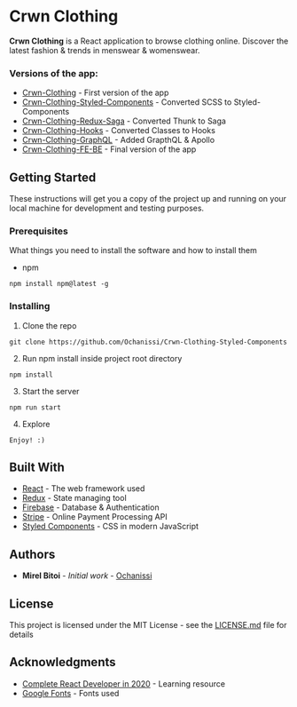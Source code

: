 # Crwn Clothing

**Crwn Clothing** is a React application to browse clothing online. Discover the latest fashion & trends in menswear & womenswear.

### Versions of the app:

- [Crwn-Clothing](https://github.com/Ochanissi/Crwn-Clothing) - First version of the app
- [Crwn-Clothing-Styled-Components](https://github.com/Ochanissi/Crwn-Clothing-Styled-Components) - Converted SCSS to Styled-Components
- [Crwn-Clothing-Redux-Saga](https://github.com/Ochanissi/Crwn-Clothing-Redux-Saga) - Converted Thunk to Saga
- [Crwn-Clothing-Hooks](https://github.com/Ochanissi/Crwn-Clothing-Hooks) - Converted Classes to Hooks
- [Crwn-Clothing-GraphQL](https://github.com/Ochanissi/Crwn-Clothing-GraphQL) - Added GrapthQL & Apollo
- [Crwn-Clothing-FE-BE](https://github.com/Ochanissi/Crwn-Clothing-FE-BE) - Final version of the app

## Getting Started

These instructions will get you a copy of the project up and running on your local machine for development and testing purposes.

### Prerequisites

What things you need to install the software and how to install them

- npm

```
npm install npm@latest -g
```

### Installing

1. Clone the repo

```
git clone https://github.com/Ochanissi/Crwn-Clothing-Styled-Components
```

2. Run npm install inside project root directory

```
npm install
```

3. Start the server

```
npm run start
```

4. Explore

```
Enjoy! :)
```

## Built With

- [React](https://reactjs.org/docs/getting-started.html) - The web framework used
- [Redux](https://redux.js.org/introduction/getting-started) - State managing tool
- [Firebase](https://firebase.google.com/) - Database & Authentication
- [Stripe](https://stripe.com/docs/) - Online Payment Processing API
- [Styled Components](https://styled-components.com/) - CSS in modern JavaScript

## Authors

- **Mirel Bitoi** - _Initial work_ - [Ochanissi](https://github.com/Ochanissi)

## License

This project is licensed under the MIT License - see the [LICENSE.md](LICENSE.md) file for details

## Acknowledgments

- [Complete React Developer in 2020](https://www.udemy.com/course/complete-react-developer-zero-to-mastery/) - Learning resource
- [Google Fonts](https://fonts.google.com/) - Fonts used
